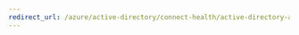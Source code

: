 ```yaml
---
redirect_url: /azure/active-directory/connect-health/active-directory-aadconnect-health-adfs
---
```


